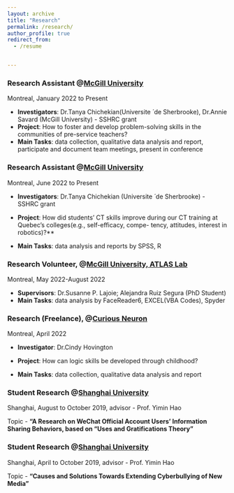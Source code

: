 ```yaml
---
layout: archive
title: "Research"
permalink: /research/
author_profile: true
redirect_from:
  - /resume


---
```




### **Research Assistant** @[McGill University](https://www.mcgill.ca/dise/)

Montreal, January 2022 to Present

- **Investigators**: Dr.Tanya Chichekian(Universite ́ de Sherbrooke), Dr.Annie Savard (McGill University) - SSHRC grant 
- **Project**: How to foster and develop problem-solving skills in the communities of pre-service teachers?
- **Main Tasks**: data collection, qualitative data analysis and report, participate and document team meetings, present in conference



### **Research Assistant** @[McGill University](https://www.mcgill.ca/dise/)

Montreal, June 2022 to Present

- **Investigators**: Dr.Tanya Chichekian (Universite ́ de Sherbrooke) - SSHRC grant 
- **Project**: How did students’ CT skills improve during our CT training at Quebec’s colleges(e.g., self-efficacy, compe- tency, attitudes, interest in robotics)?**

- **Main Tasks**: data analysis and reports by SPSS, R



### **Research Volunteer**, @[McGill University, ATLAS Lab](https://www.mcgill.ca/atlas-lab/) 

Montreal, May 2022-August 2022

- **Supervisors**: Dr.Susanne P. Lajoie; Alejandra Ruiz Segura (PhD Student) 
- **Main Tasks**: data analysis by FaceReader6, EXCEL(VBA Codes), Spyder



### **Research (Freelance)**, @[Curious Neuron](https://www.curiousneuron.com/)

Montreal, April 2022

- **Investigator**: Dr.Cindy Hovington 

- **Project**: How can logic skills be developed through childhood?
- **Main Tasks**: data collection, qualitative data analysis and report



### Student Research @[Shanghai University](https://www.shu.edu.cn/)

Shanghai, August to October 2019, advisor - Prof. Yimin Hao

Topic - **“A Research on WeChat Official Account Users’ Information Sharing Behaviors, based on “Uses and Gratifications Theory”** 



### **Student Research** @[Shanghai University](https://www.shu.edu.cn/)

Shanghai, April to October 2019, advisor - Prof. Yimin Hao

Topic - **“Causes and Solutions Towards Extending Cyberbullying of New Media”** 

